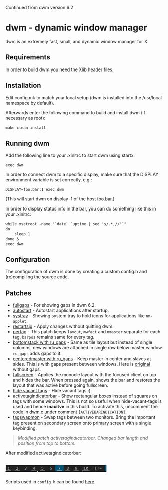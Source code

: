 Continued from dwm version 6.2



dwm - dynamic window manager
============================
dwm is an extremely fast, small, and dynamic window manager for X.


Requirements
------------
In order to build dwm you need the Xlib header files.


Installation
------------
Edit config.mk to match your local setup (dwm is installed into
the /usr/local namespace by default).

Afterwards enter the following command to build and install dwm (if
necessary as root):

    make clean install


Running dwm
-----------
Add the following line to your .xinitrc to start dwm using startx:

    exec dwm

In order to connect dwm to a specific display, make sure that
the DISPLAY environment variable is set correctly, e.g.:

    DISPLAY=foo.bar:1 exec dwm

(This will start dwm on display :1 of the host foo.bar.)

In order to display status info in the bar, you can do something
like this in your .xinitrc:

    while xsetroot -name "`date` `uptime | sed 's/.*,//'`"
    do
    	sleep 1
    done &
    exec dwm


Configuration
-------------
The configuration of dwm is done by creating a custom config.h
and (re)compiling the source code.


Patches
-------

- [fullgaps](https://dwm.suckless.org/patches/fullgaps/) - For showing gaps in dwm 6.2.
- [autostart](https://dwm.suckless.org/patches/autostart/) - Autostart applications after startup.
- [systray](https://dwm.suckless.org/patches/autostart/) - Showing system tray to hold icons for applications like `nm-applet`.
- [restartsig](https://dwm.suckless.org/patches/restartsig/) - Apply changes without quitting dwm.
- [pertag](https://dwm.suckless.org/patches/pertag/) - This patch keeps `layout`, `mwfact` and `nmaster` separate for each tag. `barpos` remains same for every tag.
- [bottomstack with ru_gaps](https://dwm.suckless.org/patches/ru_gaps/) - Same as tile layout but instead of single columns, new windows are attached in single row below master window. `ru_gaps` adds gaps to it.
- [centeredmaster with ru_gaps](https://dwm.suckless.org/patches/ru_gaps/) - Keep master in center and slaves at sides. This is with gaps present between windows. Here is  [original](https://dwm.suckless.org/patches/centeredmaster/) without gaps.
- [fullscreen](https://dwm.suckless.org/patches/fullscreen/) - Applies the monocle layout with the focused client on top and hides the bar. When pressed again, shows the bar and restores the layout that was active before going fullscreen.
- [hide vacant tags](https://dwm.suckless.org/patches/hide_vacant_tags/) - Hide vacant tags :)
- [activetagindicatorbar](https://dwm.suckless.org/patches/activetagindicatorbar/) - Show rectangular boxes instead of squares on tags with some windows. This is not so useful when hide-vacant-tags is used and hence **inacitve** in this build. To activate this, uncomment the code in [dwm.c](./dwm.c) under comment `[ACTIVEBARINDICATION]`.
- [tagswapmon](https://github.com/bakkeby/patches/blob/master/dwm/dwm-tagswapmon-6.2.diff) - Swap tags between two monitors. Bring the important tag present on secondary screen onto primary screen with a single keybinding.
> _Modified patch activetagindicatorbar. Changed bar length and position from top to bottom._

After modified activetagindicatorbar:

![bar](bar.png)
---
Scripts used in `config.h` can be found [here](https://github.com/chinmaychhajed/scripts/).
